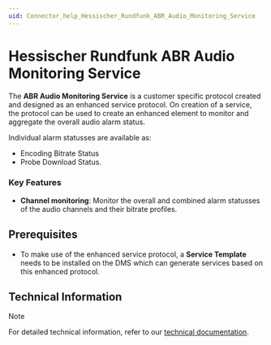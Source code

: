 ```yaml
---
uid: Connector_help_Hessischer_Rundfunk_ABR_Audio_Monitoring_Service
---
```


# Hessischer Rundfunk ABR Audio Monitoring Service

The **ABR Audio Monitoring Service** is a customer specific protocol created and designed as an enhanced service protocol. On creation of a service, the protocol can be used to create an enhanced element to monitor and aggregate the overall audio alarm status.

Individual alarm statusses are available as:
- Encoding Bitrate Status
- Probe Download Status.

### Key Features

- **Channel monitoring**: Monitor the overall and combined alarm statusses of the audio channels and their bitrate profiles.

## Prerequisites

- To make use of the enhanced service protocol, a **Service Template** needs to be installed on the DMS which can generate services based on this enhanced protocol.

## Technical Information

> [!NOTE]
> For detailed technical information, refer to our [technical documentation](xref:Connector_help_Hessischer_Rundfunk_ABR_Audio_Monitoring_Service_Technical).

